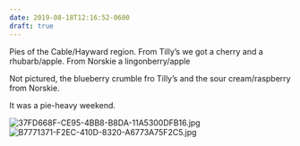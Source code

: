 ```yaml
---
date: 2019-08-18T12:16:52-0600
draft: true
---
```




Pies of the Cable/Hayward region. From Tilly’s we got a cherry and a rhubarb/apple. From Norskie a lingonberry/apple

Not pictured, the blueberry crumble fro Tilly’s and the sour cream/raspberry from Norskie.

It was a pie-heavy weekend.

![37FD668F-CE95-4BB8-B8DA-11A5300DFB16.jpg](http://ianwhitney.micro.blog/uploads/2019/641d6ac94c.jpg) ![B7771371-F2EC-410D-8320-A6773A75F2C5.jpg](http://ianwhitney.micro.blog/uploads/2019/3341420fa4.jpg)



